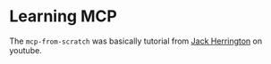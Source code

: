 # Learning MCP

The `mcp-from-scratch` was basically tutorial from [Jack Herrington](https://www.youtube.com/@jherr) on youtube.
